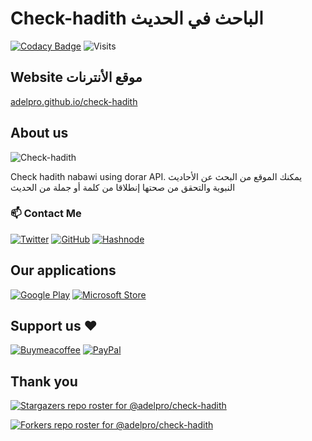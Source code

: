 # Check-hadith الباحث في الحديث

[![Codacy Badge](https://app.codacy.com/project/badge/Grade/b580d3158ca8406b85d1d1be848eae44)](https://www.codacy.com/gh/adelpro/check-hadith/dashboard?utm_source=github.com&utm_medium=referral&utm_content=adelpro/check-hadith&utm_campaign=Badge_Grade)
![Visits](https://komarev.com/ghpvc/?username=adelpro&style=flat-squar&color=brightgreen)

## Website موقع الأنترنات

[adelpro.github.io/check-hadith](https://adelpro.github.io/check-hadith/index.html)

## About us

![Check-hadith](https://adelpro.github.io/check-hadith/images/256x256.webp)

Check hadith nabawi using dorar API.
يمكنك الموقع من البحث عن الأحاديث النبوية والتحقق من صحتها إنطلاقا من كلمة
أو جملة من الحديث

### 📫 Contact Me

[![Twitter](https://img.shields.io/badge/-Twitter-1DA1F2?style=flat-square&logo=twitter&logoColor=white)](https://twitter.com/adelpro)
[![GitHub](https://img.shields.io/badge/-GitHub-181717?style=flat-square&logo=github&logoColor=white)](https://github.com/adelpro)
[![Hashnode](https://img.shields.io/badge/-Hashnode-2962FF?style=flat-square&logo=hashnode&logoColor=white)](https://hashnode.com/@adelpro)

## Our applications

[![Google Play][4.1]][4]
[![Microsoft Store][5.1]][5]

## Support us ❤️

[![Buymeacoffee](https://badgen.net/badge/icon/buymeacoffee?icon=buymeacoffee&label)](https://www.buymeacoffee.com/Adel.benyahia/)
[![PayPal](https://badgen.net/badge/icon/PayPal?icon=https://simpleicons.now.sh/paypal/fff&label)](https://www.paypal.com/paypalme/adelbenyahia)

## Thank you

[![Stargazers repo roster for @adelpro/check-hadith](https://reporoster.com/stars/adelpro/check-hadith)](https://github.com/adelpro/check-hadith/stargazers)

[![Forkers repo roster for @adelpro/check-hadith](https://reporoster.com/forks/adelpro/check-hadith)](https://github.com/adelpro/check-hadith/network/members)

[4]: https://play.google.com/store/apps/details?id=app.web.checkhadith.twa&pcampaignid=pcampaignidMKT-Other-global-all-co-prtnr-py-PartBadge-Mar2515-1
[4.1]: https://play.google.com/intl/en_us/badges/static/images/badges/ar_badge_web_generic.png
[5]: https://www.microsoft.com/store/apps/9NN5H6LV53DS?cid=storebadge&ocid=badge
[5.1]: https://developer.microsoft.com/store/badges/images/Arabic_get_it_from_MS.png
